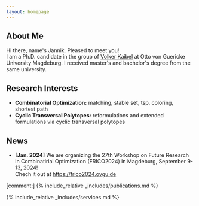 ```yaml
---
layout: homepage
---
```


## About Me

Hi there, name's Jannik.
Pleased to meet you!  <br> I am a Ph.D. candidate in the group of <a href='https://discopt.ovgu.de/people/kaibel.php'> Volker Kaibel</a> at Otto von Guericke University Magdeburg. I received master's and bachelor's degree from the same university. 


## Research Interests
 
- **Combinatorial Optimization:** matching, stable set, tsp, coloring, shortest path
- **Cyclic Transversal Polytopes:** reformulations and extended formulations via cyclic transversal polytopes


## News


- **[Jan. 2024]** We are organizing the 27th Workshop on Future Research in Combinatirial Optimization (FRICO2024) in Magdeburg, September 9-13, 2024! <br> Chech it out at <a href='https://frico2024.ovgu.de'>https://frico2024.ovgu.de</a>

[comment:] {% include_relative _includes/publications.md %}

{% include_relative _includes/services.md %}
